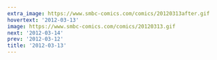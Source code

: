 ```yaml
---
extra_image: https://www.smbc-comics.com/comics/20120313after.gif
hovertext: '2012-03-13'
image: https://www.smbc-comics.com/comics/20120313.gif
next: '2012-03-14'
prev: '2012-03-12'
title: '2012-03-13'
---
```

